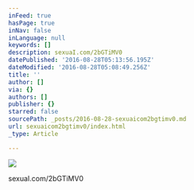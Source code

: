 ```yaml
---
inFeed: true
hasPage: true
inNav: false
inLanguage: null
keywords: []
description: sexuaI.com/2bGTiMV0
datePublished: '2016-08-28T05:13:56.195Z'
dateModified: '2016-08-28T05:08:49.256Z'
title: ''
author: []
via: {}
authors: []
publisher: {}
starred: false
sourcePath: _posts/2016-08-28-sexuaicom2bgtimv0.md
url: sexuaicom2bgtimv0/index.html
_type: Article

---
```

![](https://the-grid-user-content.s3-us-west-2.amazonaws.com/527d15ca-88a5-49f3-bea6-605a3a9a19c3.jpg)

sexuaI.com/2bGTiMV0